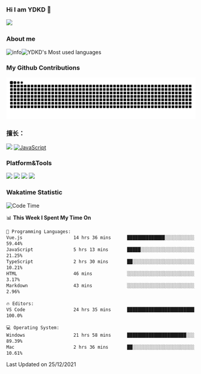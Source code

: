 ### Hi I am YDKD 👋

![](https://visitor-badge.glitch.me/badge?page_id=YDKD.readme)

### About me
![info](https://github-readme-stats.vercel.app/api?username=YDKD&show_icons=true&theme=cobalt)![YDKD's Most used languages](https://github-readme-stats.vercel.app/api/top-langs/?username=YDKD&layout=compact&hide_border=true&langs_count=8)

### My Github Contributions
![](https://raw.githubusercontent.com/YDKD/YDKD/main/assets/github-contribution-grid-snake.svg)

### 擅长：<br />
[![](https://img.shields.io/badge/-Vue.js-007396?style=flat-square&logo=Vue.js&logoColor=#4FC08D)](https://cn.vuejs.org/)
[![JavaScript](https://img.shields.io/badge/-JavaScript-f7e018?style=flat-square&logo=javascript&logoColor=white)]()

### Platform&Tools <br/>

[![]( https://img.shields.io/badge/macOS-Big%20Sur-292e33?style=flat-square&logo=apple&logoColor=ffffff )]() [![](https://img.shields.io/badge/Windows-10-2376bc?style=flat-square&logo=windows&logoColor=ffffff)]() [![]( https://img.shields.io/badge/IDE-Visual%20Studio%20Code-blue?style=flat-square&logo=visual-studio-code&logoColor=ffffff )]() [![]( https://img.shields.io/badge/iPhone-12-999999?style=flat-square&logo=apple&logoColor=ffffff)]() <br />

### Wakatime Statistic
<!--START_SECTION:waka-->
![Code Time](http://img.shields.io/badge/Code%20Time-270%20hrs%2052%20mins-blue)

📊 **This Week I Spent My Time On** 

```text
💬 Programming Languages: 
Vue.js                   14 hrs 36 mins      ██████████████░░░░░░░░░░░   59.44% 
JavaScript               5 hrs 13 mins       █████░░░░░░░░░░░░░░░░░░░░   21.25% 
TypeScript               2 hrs 30 mins       ██░░░░░░░░░░░░░░░░░░░░░░░   10.21% 
HTML                     46 mins             ░░░░░░░░░░░░░░░░░░░░░░░░░   3.17% 
Markdown                 43 mins             ░░░░░░░░░░░░░░░░░░░░░░░░░   2.96%

🔥 Editors: 
VS Code                  24 hrs 35 mins      █████████████████████████   100.0%

💻 Operating System: 
Windows                  21 hrs 58 mins      ██████████████████████░░░   89.39% 
Mac                      2 hrs 36 mins       ██░░░░░░░░░░░░░░░░░░░░░░░   10.61%

```


 Last Updated on 25/12/2021
<!--END_SECTION:waka-->

<!--
**YDKD/YDKD** is a ✨ _special_ ✨ repository because its `README.md` (this file) appears on your GitHub profile.

Here are some ideas to get you started:

- 🔭 I’m currently working on ...
- 🌱 I’m currently learning ...
- 👯 I’m looking to collaborate on ...
- 🤔 I’m looking for help with ...
- 💬 Ask me about ...
- 📫 How to reach me: ...
- 😄 Pronouns: ...
- ⚡ Fun fact: ...
-->
